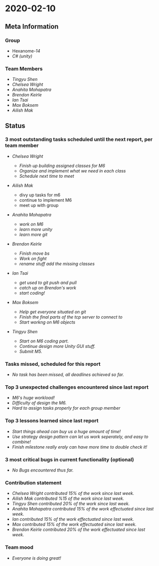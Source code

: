 # 2020-02-10

## Meta Information

### Group

 * Hexanome-*14*
 * *C# (unity)*

### Team Members

 * *Tingyu Shen*
 * *Chelsea Wright*
 * *Anahita Mohapatra*
 * *Brendon Keirle*
 * *Ian Tsai*
 * *Max Boksem*
 * *Ailish Mak*

## Status

### 3 most outstanding tasks scheduled until the next report, per team member

 * *Chelsea Wright*
   * *Finish up building assigned classes for M6*
   * *Organize and implement what we need in each class*
   * *Schedule next time to meet*
   
   
 * *Ailish Mak*
   * divy up tasks for m6
   * continue to implement M6
   * meet up with group
 
 
 * *Anahita Mohapatra*
   * *work on M6*
   * *learn more unity*
   * *learn more git*
 
 * *Brendon Keirle*
   * *Finish move bs*
   * *Work on fight*
   * *rename stuff add the missing classes*
 
 
 * *Ian Tsai*
   * *get used to git push and pull*
   * *catch up on Brendon's work*
   * *start coding!*


 * *Max Boksem*
   * *Help get everyone situated on git*
   * *Finish the final parts of the tcp server to connect to*
   * *Start workng on M6 objects*
 
 
 * *Tingyu Shen*
   * *Start on M6 coding part.*
   * *Continue design more Unity GUI stuff.*
   * *Submit M5.*



### Tasks missed, scheduled for this report

 * *No task has been missed, all deadlines achieved so far.*

### Top 3 unexpected challenges encountered since last report

 * *M6's huge workload!*
 * *Difficulty of design the M6.*
 * *Hard to assign tasks properly for each group member*
 

### Top 3 lessons learned since last report

   * *Start things ahead can buy us a huge amount of time!*
   * *Use strategy design pattern can let us work seperately, and easy to combine!*
   * *Finish milestone really eraly can have more time to double check it!*

### 3 most critical bugs in current functionality (optional)

 * *No Bugs encountered thus far.*

### Contribution statement

 * *Chelsea Wright contributed 15% of the work since last week.*
 * *Ailish Mak contributed %15 of the work since last week.*
 * *Tingyu Shen contributed 20% of the work since last week.*
 * *Anahita Mohapatra contributed 15% of the work effectuated since last week.*
 * *Ian contributed 15% of the work effectuated since last week.*
 * *Max contributed 15% of the work effectuated since last week.*
 * *Brendon Keirle contributed 20% of the work effectuated since last week.*

### Team mood

 * *Everyone is doing great!*
